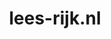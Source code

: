 ---
layout: post
title: "lees-rijk.nl"
internal_url: "/dutchgov/lees-rijk.nl.html"
subdomains_count: 6
all_subdomains_count: 10
urls_count: 5
ssl_rank: 0
http_rank: 53
url_link: /data/lees-rijk.nl/urls.txt
all_subdomains_link: /data/lees-rijk.nl/all_subdomains.txt
subdomains_link: /data/lees-rijk.nl/subdomains.txt
categories: dutchgov
---